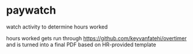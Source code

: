 paywatch
========

watch activity to determine hours worked

hours worked gets run through https://github.com/keyvanfatehi/overtimer and is turned into a final PDF based on HR-provided template

